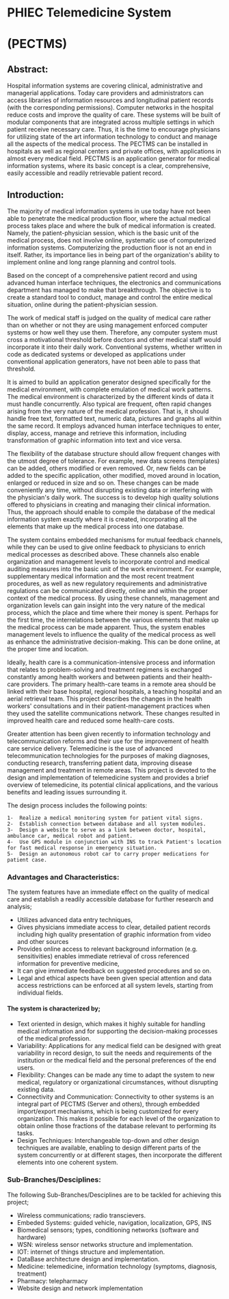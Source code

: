 #                                                         PHIEC Telemedicine System
#                                                                 (PECTMS)

## Abstract:
Hospital information systems are covering clinical, administrative and managerial applications. Today care providers and administrators can access libraries of information resources and longitudinal patient records (with the corresponding permissions). Computer networks in the hospital reduce costs and improve the quality of care. These systems will be built of modular components that are integrated across multiple settings in which patient receive necessary care. Thus, it is the time to encourage physicians for utilizing state of the art information technology to conduct and manage all the aspects of the medical process. The PECTMS can be installed in hospitals as well as regional centers and private offices, with applications in almost every medical field. PECTMS is an application generator for medical information systems, where its basic concept is a clear, comprehensive, easily accessible and readily retrievable patient record.

## Introduction:
The majority of medical information systems in use today have not been able to penetrate the medical production floor, where the actual medical process takes place and where the bulk of medical information is created. Namely, the patient-physician session, which is the basic unit of the medical process, does not involve online, systematic use of computerized information systems. Computerizing the production floor is not an end in itself. Rather, its importance lies in being part of the organization's ability to implement online and long range planning and control tools.

Based on the concept of a comprehensive patient record and using advanced human interface techniques, the electronics and communications department has managed to make that breakthrough. The objective is to create a standard tool to conduct, manage and control the entire medical situation, online during the patient-physician session.

The work of medical staff is judged on the quality of medical care rather than on whether or not they are using management enforced computer systems or how well they use them. Therefore, any computer system must cross a motivational threshold before doctors and other medical staff would incorporate it into their daily work. Conventional systems, whether written in code as dedicated systems or developed as applications under conventional application generators, have not been able to pass that threshold.

It is aimed to build an application generator designed specifically for the medical environment, with complete emulation of medical work patterns. The medical environment is characterized by the different kinds of data it must handle concurrently. Also typical are frequent, often rapid changes arising from the very nature of the medical profession. That is, it should handle free text, formatted text, numeric data, pictures and graphs all within the same record. It employs advanced human interface techniques to enter, display, access, manage and retrieve this information, including transformation of graphic information into text and vice versa.

The flexibility of the database structure should allow frequent changes with the utmost degree of tolerance. For example, new data screens (templates) can be added, others modified or even removed. Or, new fields can be added to the specific application, other modified, moved around in location, enlarged or reduced in size and so on. These changes can be made conveniently any time, without disrupting existing data or interfering with the physician's daily work. The success is to develop high quality solutions offered to physicians in creating and managing their clinical information. Thus, the approach should enable to compile the database of the medical information system exactly where it is created, incorporating all the elements that make up the medical process into one database.

The system contains embedded mechanisms for mutual feedback channels, while they can be used to give online feedback to physicians to enrich medical processes as described above. These channels also enable organization and management levels to incorporate control and medical auditing measures into the basic unit of the work environment. For example, supplementary medical information and the most recent treatment procedures, as well as new regulatory requirements and administrative regulations can be communicated directly, online and within the proper context of the medical process.
By using these channels, management and organization levels can gain insight into the very nature of the medical process, which the place and time where their money is spent. Perhaps for the first time, the interrelations between the various elements that make up the medical process can be made apparent. Thus, the system enables management levels to influence the quality of the medical process as well as enhance the administrative decision-making. This can be done online, at the proper time and location.

 

Ideally, health care is a communication-intensive process and information that relates to problem-solving and treatment regimens is exchanged constantly among health workers and between patients and their health-care providers. The primary health-care teams in a remote area should be linked with their base hospital, regional hospitals, a teaching hospital and an aerial retrieval team. This project describes the changes in the health workers' consultations and in their patient-management practices when they used the satellite communications network. These changes resulted in improved health care and reduced some health-care costs.















Greater attention has been given recently to information technology and telecommunication reforms and their use for the improvement of health care service delivery. Telemedicine is the use of advanced telecommunication technologies for the purposes of making diagnoses, conducting research, transferring patient data, improving disease management and treatment in remote areas. This project is devoted to the design and implementation of telemedicine system and provides a brief overview of telemedicine, its potential clinical applications, and the various benefits and leading issues surrounding it.

The design process includes the following points: 
```
1-	Realize a medical monitoring system for patient vital signs.
2-	Establish connection between database and all system modules.
3-	Design a website to serve as a link between doctor, hospital, ambulance car, medical robot and patient.
4-	Use GPS module in conjunction with INS to track Patient's location for fast medical response in emergency situation.
5-	Design an autonomous robot car to carry proper medications for patient case.
```
### Advantages and Characteristics:
The system features have an immediate effect on the quality of medical care and establish a readily accessible database for further research and analysis;
-	Utilizes advanced data entry techniques,
-	Gives physicians immediate access to clear, detailed patient records including high quality presentation of graphic information from video and other sources
-	Provides online access to relevant background information (e.g. sensitivities) enables immediate retrieval of cross referenced information for preventive medicine,
-	It can give immediate feedback on suggested procedures and so on.
-	Legal and ethical aspects have been given special attention and data access restrictions can be enforced at all system levels, starting from individual fields.

#### The system is characterized by;
-	Text oriented in design, which makes it highly suitable for handling medical information and for supporting the decision-making processes of the medical profession.
-	Variability: Applications for any medical field can be designed with great variability in record design, to suit the needs and requirements of the institution or the medical field and the personal preferences of the end users.
-	Flexibility: Changes can be made any time to adapt the system to new medical, regulatory or organizational circumstances, without disrupting existing data.
-	Connectivity and Communication: Connectivity to other systems is an integral part of PECTMS (Server and others), through embedded import/export mechanisms, which is being customized for every organization. This makes it possible for each level of the organization to obtain online those fractions of the database relevant to performing its tasks.
-	Design Techniques: Interchangeable top-down and other design techniques are available, enabling to design different parts of the system concurrently or at different stages, then incorporate the different elements into one coherent system.

### Sub-Branches/Desciplines:
The following Sub-Branches/Desciplines are to be tackled for achieving this project;
-	Wireless communications; radio transcievers.
-	Embeded Systems: guided vehicle, navigation, localization, GPS, INS
-	Biomedical sensors; types, conditioning networks (software and hardware)
-	WSN: wireless sensor networks structure and implementation.
-	IOT: internet of things structure and implementation.
-	DataBase architecture design and implementation.
-	Medicine: telemedicine, information technology (symptoms, diagnosis, treatment)
-	Pharmacy: telepharmacy
-	Website design and network implementation
